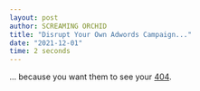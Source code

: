```yaml
---
layout: post
author: SCREAMING ORCHID
title: "Disrupt Your Own Adwords Campaign..."
date: "2021-12-01"
time: 2 seconds
---
```

... because you want them to see your [404](/404).
<!--x-->